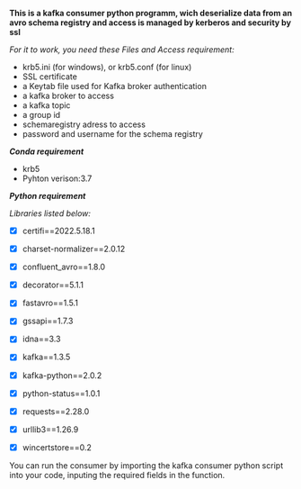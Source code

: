 **This is a kafka consumer python programm, wich deserialize data from an avro schema registry and access is managed by kerberos and security by ssl** 

*For it to work, you need these Files and Access requirement:*
- krb5.ini (for windows), or krb5.conf (for linux)
- SSL certificate
- a Keytab file used for Kafka broker authentication
- a kafka broker to access
- a kafka topic
- a group id
- schemaregistry adress to access
- password and username for the schema registry
 
***Conda requirement***

- krb5
- Pyhton verison:3.7

***Python requirement***

*Libraries listed below:*
- [x] certifi==2022.5.18.1
- [x] charset-normalizer==2.0.12
- [x] confluent_avro==1.8.0
- [x] decorator==5.1.1
- [x] fastavro==1.5.1
- [x] gssapi==1.7.3
- [x] idna==3.3
- [x] kafka==1.3.5
- [x] kafka-python==2.0.2
- [x] python-status==1.0.1
- [x] requests==2.28.0
- [x] urllib3==1.26.9
- [x] wincertstore==0.2


You can run the consumer by importing the kafka consumer python script into
your code, inputing the required fields in the function.